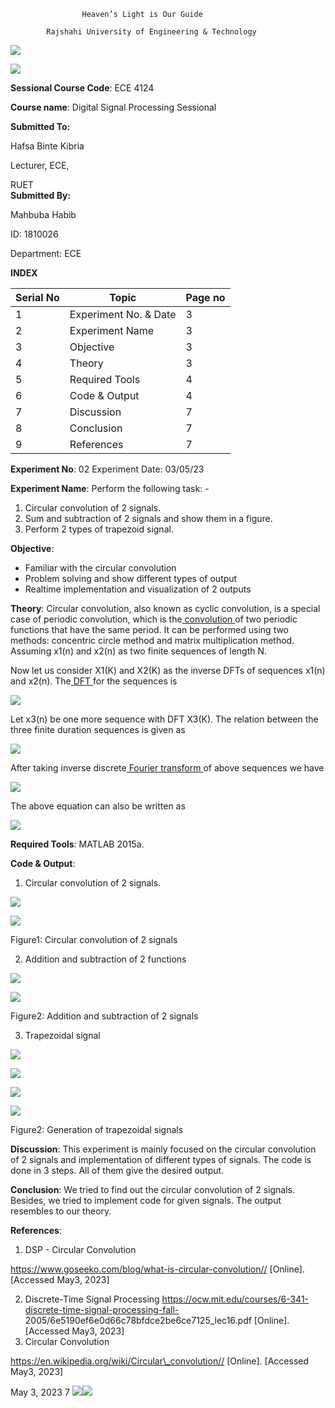 ﻿                    Heaven’s Light is Our Guide

            Rajshahi University of Engineering & Technology 
![](Aspose.Words.635f7e7f-7f80-4092-ac1d-01edfeacd309.001.png)



![](Aspose.Words.635f7e7f-7f80-4092-ac1d-01edfeacd309.002.jpeg)

**Sessional Course Code**: ECE 4124 

**Course name**: Digital Signal Processing Sessional 

**Submitted To:** 

Hafsa Binte Kibria 

Lecturer, ECE, 

RUET                                                                 
**Submitted By:** 

Mahbuba Habib 

ID: 1810026 

Department: ECE 

**INDEX**



|Serial No |Topic |Page no |
| - | - | - |
|1 |Experiment No. & Date |3 |
|2 |Experiment Name |3 |
|3 |Objective |3 |
|4 |Theory |3 |
|5 |Required Tools |4 |
|6 |Code & Output |4 |
|7 |Discussion |7 |
|8 |Conclusion |7 |
|9 |References |7 |

**Experiment No**: 02 Experiment Date: 03/05/23 

**Experiment Name**: Perform the following task: - 

1. Circular convolution of 2 signals. 
1. Sum and subtraction of 2 signals and show them in a figure. 
1. Perform 2 types of trapezoid signal. 

**Objective**: 

- Familiar with the circular convolution 
- Problem solving and show different types of output 
- Realtime implementation and visualization of 2 outputs 

**Theory**: Circular convolution, also known as cyclic convolution, is a special case of periodic convolution, which is the[ convolution ](https://en.wikipedia.org/wiki/Convolution)of two periodic functions that have the same period. It can be performed using two methods: concentric circle method and matrix multiplication method. Assuming x1(n) and x2(n) as two finite sequences of length N. 

Now let us consider X1(K) and X2(K) as the inverse DFTs of sequences x1(n) and x2(n). The[ DFT ](https://en.wikipedia.org/wiki/Discrete_Fourier_transform)for the sequences is 

![](Aspose.Words.635f7e7f-7f80-4092-ac1d-01edfeacd309.003.png)

Let x3(n) be one more sequence with DFT X3(K). The relation between the three finite duration sequences is given as 

![](Aspose.Words.635f7e7f-7f80-4092-ac1d-01edfeacd309.004.png)

After taking inverse discrete[ Fourier transform ](https://www.goseeko.com/blog/what-is-fourier-transform/)of above sequences we have 

![](Aspose.Words.635f7e7f-7f80-4092-ac1d-01edfeacd309.005.png)

The above equation can also be written as 

![](Aspose.Words.635f7e7f-7f80-4092-ac1d-01edfeacd309.006.png)

**Required Tools**: MATLAB 2015a. 

**Code & Output**: 

1. Circular convolution of 2 signals. 

![](Aspose.Words.635f7e7f-7f80-4092-ac1d-01edfeacd309.007.jpeg)

![](Aspose.Words.635f7e7f-7f80-4092-ac1d-01edfeacd309.008.jpeg)

Figure1: Circular convolution of 2 signals  

2. Addition and subtraction of 2 functions 

![](Aspose.Words.635f7e7f-7f80-4092-ac1d-01edfeacd309.009.png)

![](Aspose.Words.635f7e7f-7f80-4092-ac1d-01edfeacd309.010.jpeg)

Figure2: Addition and subtraction of 2 signals 

3. Trapezoidal signal 

![](Aspose.Words.635f7e7f-7f80-4092-ac1d-01edfeacd309.011.png)

![](Aspose.Words.635f7e7f-7f80-4092-ac1d-01edfeacd309.012.jpeg)

![](Aspose.Words.635f7e7f-7f80-4092-ac1d-01edfeacd309.013.png)

![](Aspose.Words.635f7e7f-7f80-4092-ac1d-01edfeacd309.014.jpeg)

Figure2: Generation of trapezoidal signals 

**Discussion**: This experiment is mainly focused on the circular convolution of 2 signals and implementation of different types of signals. The code is done in 3 steps. All of them give the desired output. 

**Conclusion**: We tried to find out the circular convolution of 2 signals. Besides, we tried to implement code for given signals. The output resembles to our theory. 

**References**: 

1. DSP - Circular Convolution 

https://www.goseeko.com/blog/what-is-circular-convolution// [Online]. [Accessed May3, 2023] 

2. Discrete-Time Signal Processing https://ocw.mit.edu/courses/6-341-discrete-time-signal-processing-fall- 2005/6e5190ef6e0d66c78bfdce2be6ce7125\_lec16.pdf [Online]. [Accessed May3, 2023] 
2. Circular Convolution 

https://en.wikipedia.org/wiki/Circular\_convolution// [Online]. [Accessed May3, 2023] 


May 3, 2023  7 ![](Aspose.Words.635f7e7f-7f80-4092-ac1d-01edfeacd309.015.png)![](Aspose.Words.635f7e7f-7f80-4092-ac1d-01edfeacd309.016.png)
